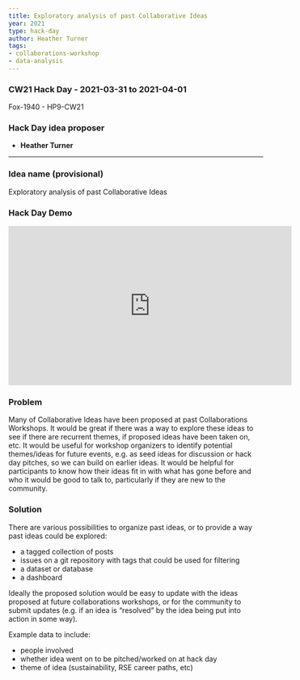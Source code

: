 ```yaml
---
title: Exploratory analysis of past Collaborative Ideas
year: 2021
type: hack-day
author: Heather Turner
tags:
- collaborations-workshop
- data-analysis
---
```


### CW21 Hack Day - 2021-03-31 to 2021-04-01

Fox-1940 - HP9-CW21


### **Hack Day idea proposer**

* **Heather Turner**

---

### **Idea name (provisional)**

Exploratory analysis of past Collaborative Ideas

### **Hack Day Demo**

<iframe width="560" height="315" src="https://www.youtube.com/embed/rRodtnbVh9Q" title="YouTube video player" frameborder="0" allow="accelerometer; autoplay; clipboard-write; encrypted-media; gyroscope; picture-in-picture; web-share" allowfullscreen></iframe>

### **Problem**


Many of Collaborative Ideas have been proposed at past Collaborations Workshops. It would be great if there was a way to explore these ideas to see if there are recurrent themes, if proposed ideas have been taken on, etc. It would be useful for workshop organizers to identify potential themes/ideas for future events, e.g. as seed ideas for discussion or hack day pitches, so we can build on earlier ideas. It would be helpful for participants to know how their ideas fit in with what has gone before and who it would be good to talk to, particularly if they are new to the community.


### **Solution**


There are various possibilities to organize past ideas, or to provide a way past ideas could be explored:

*   a tagged collection of posts
*   issues on a git repository with tags that could be used for filtering
*   a dataset or database
*   a dashboard

Ideally the proposed solution would be easy to update with the ideas proposed at future collaborations workshops, or for the community to submit updates (e.g. if an idea is “resolved” by the idea being put into action in some way).

Example data to include:

*   people involved
*   whether idea went on to be pitched/worked on at hack day
*   theme of idea (sustainability, RSE career paths, etc)


